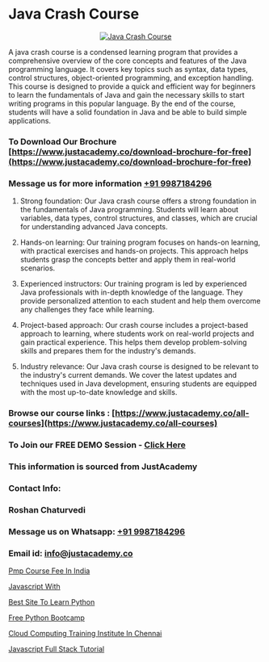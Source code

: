 # Java Crash Course

<p align="center">
  <a href="https://justacademy.co/course-detail/core-java-training">
    <img src="https://justacademy.co/storage2/course_image/1677245426_course_image.webp" alt="Java Crash Course">
  </a>
</p>


A java crash course is a condensed learning program that provides a comprehensive overview of the core concepts and features of the Java programming language. It covers key topics such as syntax, data types, control structures, object-oriented programming, and exception handling. This course is designed to provide a quick and efficient way for beginners to learn the fundamentals of Java and gain the necessary skills to start writing programs in this popular language. By the end of the course, students will have a solid foundation in Java and be able to build simple applications. 
### To Download Our Brochure [https://www.justacademy.co/download-brochure-for-free](https://www.justacademy.co/download-brochure-for-free)
### Message us for more information [+91 9987184296](https://api.whatsapp.com/send?phone=919987184296)
1) Strong foundation: Our Java crash course offers a strong foundation in the fundamentals of Java programming. Students will learn about variables, data types, control structures, and classes, which are crucial for understanding advanced Java concepts.

2) Hands-on learning: Our training program focuses on hands-on learning, with practical exercises and hands-on projects. This approach helps students grasp the concepts better and apply them in real-world scenarios.

3) Experienced instructors: Our training program is led by experienced Java professionals with in-depth knowledge of the language. They provide personalized attention to each student and help them overcome any challenges they face while learning.

4) Project-based approach: Our crash course includes a project-based approach to learning, where students work on real-world projects and gain practical experience. This helps them develop problem-solving skills and prepares them for the industry's demands.

5) Industry relevance: Our Java crash course is designed to be relevant to the industry's current demands. We cover the latest updates and techniques used in Java development, ensuring students are equipped with the most up-to-date knowledge and skills.

### Browse our course links : [https://www.justacademy.co/all-courses](https://www.justacademy.co/all-courses) 
### To Join our FREE DEMO Session - [Click Here](https://www.justacademy.co/register-for-course-demo)


### This information is sourced from JustAcademy
### Contact Info:
### Roshan Chaturvedi
### Message us on Whatsapp: [+91 9987184296](https://api.whatsapp.com/send?phone=919987184296)
### Email id: [info@justacademy.co](mailto:info@justacademy.co)
                
[Pmp Course Fee In India](https://www.linkedin.com/pulse/pmp-course-fee-india-justacademy-pune-ly4zc?trackingId=vpKHSGQC9esb3nIAW%2Bk%2FhQ%3D%3D&lipi=urn%3Ali%3Apage%3Ad_flagship3_company_admin%3BGzpHiwsYRr22lJjP82PYtA%3D%3D)

[Javascript With](https://www.linkedin.com/pulse/javascript-justacademy-thane-tzswc?trackingId=sT%2BIoUKNLDBYJe%2FYQ%2FcwOA%3D%3D&lipi=urn%3Ali%3Apage%3Ad_flagship3_company_admin%3Bs5%2FTwm7dQuuyZG7uExGaaQ%3D%3D)

[Best Site To Learn Python](https://medium.com/@ranepooja/best-site-to-learn-python-7bef7ebb17b3)

[Free Python Bootcamp](https://medium.com/@kamblerajas684/free-python-bootcamp-1dbd748dcf1a)

[Cloud Computing Training Institute In Chennai](https://justacademyin.github.io/justacademy/cloud-computing-training-institute-in-chennai)

[Javascript Full Stack Tutorial](https://justacademyin.github.io/Articles/Javascript-Full-Stack-Tutorial)


